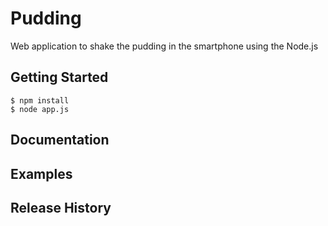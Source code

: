 # Pudding

Web application to shake the pudding in the smartphone using the Node.js

## Getting Started
```
$ npm install
$ node app.js
```

## Documentation

## Examples

## Release History